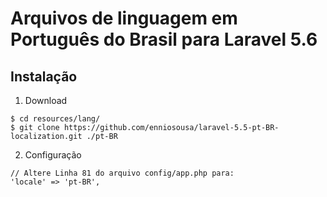 # Arquivos de linguagem em Português do Brasil para Laravel 5.6

## Instalação
1. Download
  ```
  $ cd resources/lang/
  $ git clone https://github.com/enniosousa/laravel-5.5-pt-BR-localization.git ./pt-BR
  ```
2. Configuração
  ```
  // Altere Linha 81 do arquivo config/app.php para:
  'locale' => 'pt-BR',
  ```
